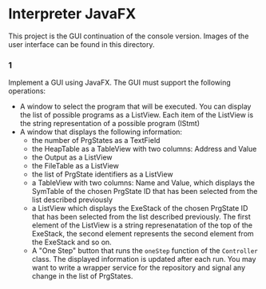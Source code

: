 # Interpreter JavaFX
This project is the GUI continuation of the console version. Images of the user interface can be found in this directory.

### 1
Implement a GUI using JavaFX. The GUI must support the following operations:
- A window to select the program that will be executed. You can display the list of possible programs as a ListView. Each item of the ListView is the string representation of a possible program (IStmt)
- A window that displays the following information:
    - the number of PrgStates as a TextField
    - the HeapTable as a TableView with two columns: Address and Value
    - the Output as a ListView
    - the FileTable as a ListView
    - the list of PrgState identifiers as a ListView
    - a TableView with two columns: Name and Value, which displays the SymTable of the chosen PrgState ID that has been selected from the list described previously
    - a ListView which displays the ExeStack of the chosen PrgState ID that has been selected from the list described previously. The first element of the ListView is a string represenatation of the top of the ExeStack, the second element represents the second element from the ExeStack and so on.
    - A "One Step" button that runs the `oneStep` function of the `Controller` class. The displayed information is updated after each run. You may want to write a wrapper service for the repository and signal any change in the list of PrgStates.
